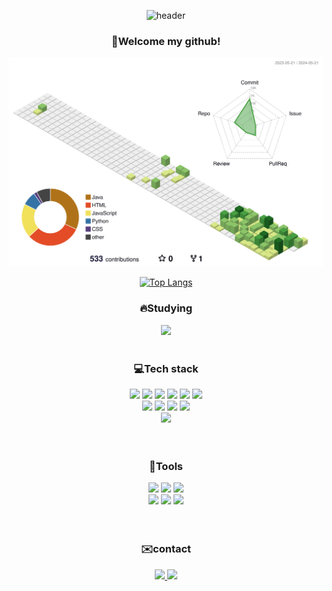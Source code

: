 <div align="center">
  
![header](https://capsule-render.vercel.app/api?type=venom&height=200&section=header&text=Welcome!&fontSize=70)
### <p>👋Welcome my github!</p>

![](./profile-3d-contrib/profile-green-animate.svg)

[![Top Langs](https://github-readme-stats-git-masterrstaa-rickstaa.vercel.app/api/top-langs/?username=HANYONUJUN&layout=compact&theme=tokyonight&langs_count=9)](https://github.com/anuraghazra/github-readme-stats)


### 🔥Studying
<div>
  <a href="https://hulking-flea-2e8.notion.site/5bdd97c53b954855af8a46848b83def2?pvs=4">
    <img src="https://img.shields.io/badge/notion-000000?style=plastic&logo=notion&logoColor=#ECD53F">
  </a>
</div><br>

### 💻Tech stack 
<div>
  <div>
    <img src="https://img.shields.io/badge/Java-FF0000?style=plastic&logo=Java&logoColor=#ECD53F">
    <img src="https://img.shields.io/badge/Spring-6db33f?style=plastic&logo=spring&logoColor=white">
    <img src="https://img.shields.io/badge/SpringBoot-6db33f?style=plastic&logo=springboot&logoColor=white">
    <img src="https://img.shields.io/badge/Thymeleaf-6db33f?style=plastic&logo=thymeleaf&logoColor=white">
    <img src="https://img.shields.io/badge/Oracle-F80000?style=plastic&logo=oracle&logoColor=white">
    <img src="https://img.shields.io/badge/MySQL-4479A1?style=plastic&logo=mysql&logoColor=white">
  </div>
  <div>  
    <img src="https://img.shields.io/badge/HTML5-E34F26?style=plastic&logo=html5&logoColor=white">
    <img src="https://img.shields.io/badge/CSS3-1572B6?style=plastic&logo=css3&logoColor=white">
    <img src="https://img.shields.io/badge/JavaScript-F7DF1E?style=plastic&logo=javascript&logoColor=white">
        <img src="https://img.shields.io/badge/React-007ACC?style=plastic&logo=react&logoColor=white">
  </div>
  <div>
    <img src="https://img.shields.io/badge/Gradle-02303A?style=plastic&logo=gradle&logoColor=white">
  </div>
</div><br><br>

### 🔧Tools
<div>
    <div>
      <img src="https://img.shields.io/badge/INTELLIJ%20IDEA-000000?style=plastic&logo=INTELLIJ%20IDEA&logoColor=white"></img>
      <img src="https://img.shields.io/badge/Eclipse IDE-2C2255?style=plastic&logo=Eclipse IDE&logoColor=white"></img>
      <img src="https://img.shields.io/badge/VISUAL%20STUDIO%20CODE-007ACC?style=plastic&logo=VISUAL%20STUDIO%20CODE&logoColor=white"></img>
    </div>
    <div>
      <img src="https://img.shields.io/badge/VISUAL%20STUDIO-5C2D91?style=plastic&logo=VISUAL%20STUDIO&logoColor=white"></img>
      <img src="https://img.shields.io/badge/GITHUB-181717?style=plastic&logo=GITHUB&logoColor=white"></img>
      <img src="https://img.shields.io/badge/Figma-F24E1E?style=plastic&logo=figma&logoColor=white"></img>
    </div>
</div><br><br>

### ✉️contact
<div>
  <a href="mailto:0629psw@gmail.com">
    <img src="https://img.shields.io/badge/0629psw@gmail.com-D14836?style=plastic&logo=gmail&logoColor=white"/>
  </a>
  <a href="mailto:0629sw@naver.com">
    <img src="https://img.shields.io/badge/0629sw@naver.com-03C75A?style=plastic&logo=naver&logoColor=white"/>
  </a>
</div><br>


</div>
